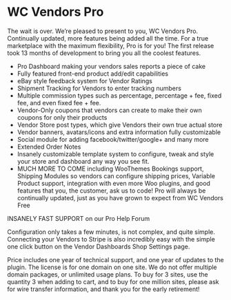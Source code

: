 WC Vendors Pro
==============

The wait is over. We’re pleased to present to you, WC Vendors Pro. Continually updated, more features being added all the time. For a true marketplace with the maximum flexibility, Pro is for you! The first release took 13 months of development to bring you all the coolest features.

- Pro Dashboard making your vendors sales reports a piece of cake
- Fully featured front-end product add/edit capabilities
- eBay style feedback system for Vendor Ratings
- Shipment Tracking for Vendors to enter tracking numbers
- Multiple commission types such as percentage, percentage + fee, fixed fee, and even fixed fee + fee.
- Vendor-Only coupons that vendors can create to make their own coupons for only their products
- Vendor Store post types, which give Vendors their own true actual store
- Vendor banners, avatars/icons and extra information fully customizable
- Social module for adding facebook/twitter/google+ and many more
- Extended Order Notes
- Insanely customizable template system to configure, tweak and style your store and dashboard any way you see fit.
- MUCH MORE TO COME including WooThemes Bookings support, Shipping Modules so vendors can configure shipping prices, Variable Product support, integration with even more Woo plugins, and good features that you, the customer, ask us to code! Pro will always be continually updated, just as you have grown to expect from WC Vendors Free

INSANELY FAST SUPPORT on our Pro Help Forum

Configuration only takes a few minutes, is not complex, and quite simple. Connecting your Vendors to Stripe is also incredibly easy with the simple one click button on the Vendor Dashboards Shop Settings page.

Price includes one year of technical support, and one year of updates to the plugin. The license is for one domain on one site. We do not offer multiple domain packages, or unlimited usage plans. To buy for 3 sites, use the quantity 3 when adding to cart, and to buy for one million sites, please ask for wire transfer information, and thank you for the early retirement!